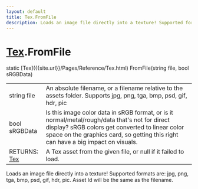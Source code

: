 ```yaml
---
layout: default
title: Tex.FromFile
description: Loads an image file directly into a texture! Supported formats are. jpg, png, tga, bmp, psd, gif, hdr, pic. Asset Id will be the same as the filename.
---
```

# [Tex]({{site.url}}/Pages/Reference/Tex.html).FromFile

<div class='signature' markdown='1'>
static [Tex]({{site.url}}/Pages/Reference/Tex.html) FromFile(string file, bool sRGBData)
</div>

|  |  |
|--|--|
|string file|An absolute filename, or a filename relative              to the assets folder. Supports jpg, png, tga, bmp, psd, gif, hdr,             pic|
|bool sRGBData|Is this image color data in sRGB format,             or is it normal/metal/rough/data that's not for direct display?             sRGB colors get converted to linear color space on the graphics             card, so getting this right can have a big impact on visuals.|
|RETURNS: [Tex]({{site.url}}/Pages/Reference/Tex.html)|A Tex asset from the given file, or null if it failed to load.|

Loads an image file directly into a texture! Supported
formats are: jpg, png, tga, bmp, psd, gif, hdr, pic. Asset Id
will be the same as the filename.



